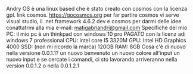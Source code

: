 Andry OS è una linux based che è stato creato con cosmos con la licenza gpl.
link cosmos. https://gocosmos.org
per far partire cosmos vi serve visual studio, il .net framework 4.6.2 dev e cosmos
per darmi delle idee conattatrmi alla mia e-mail: matigabriandri@gmail.com
Specifiche del mio PC:
il mio pc è un thinkpad con windows 10 pro PAGATO con  la licenz adi windows 7 professional
CPU: intel core I5 3320M
GPU: Intel HD Graphics 4000
SSD: (non mi ricordo la marca) 120GB
RAM: 8GB
Cosa c'è di nuovo nella versione 0.0.1.1?
un nuovo benvenuto
un nuovo colore all'input
un nuovo input
e se cercate i comandi, ci sto lavorando arriveranno nella version 0.0.1.2 o nella 0.0.1.2.1
